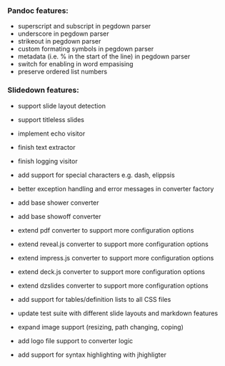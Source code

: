 ### Pandoc features:

 * superscript and subscript in pegdown parser
 * underscore in pegdown parser
 * strikeout in pegdown parser
 * custom formating symbols in pegdown parser
 * metadata (i.e. % in the start of the line) in pegdown parser
 * switch for enabling in word empasising
 * preserve ordered list numbers

### Slidedown features:

 * support slide layout detection
 * support titleless slides
 * implement echo visitor
 * finish text extractor
 * finish logging visitor
 * add support for special characters e.g. dash, elippsis

 * better exception handling and error messages in converter factory

 * add base shower converter
 * add base showoff converter
 
 * extend pdf converter to support more configuration options
 * extend reveal.js converter to support more configuration options
 * extend impress.js converter to support more configuration options
 * extend deck.js converter to support more configuration options
 * extend dzslides converter to support more configuration options

 * add support for tables/definition lists to all CSS files

 * update test suite with different slide layouts and markdown features
 * expand image support (resizing, path changing, coping)
 * add logo file support to converter logic

 * add support for syntax highlighting with jhighligter 

